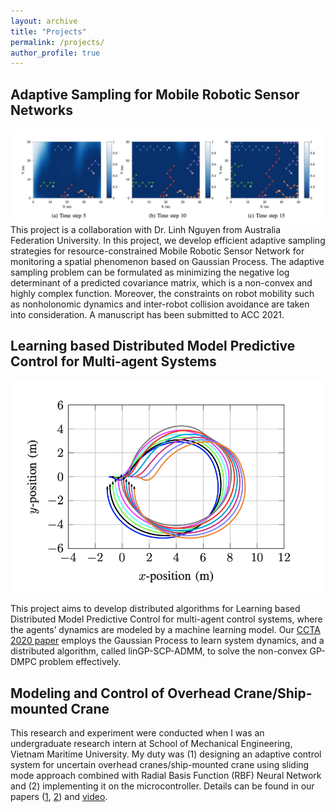 ```yaml
---
layout: archive
title: "Projects"
permalink: /projects/
author_profile: true
---
```


## Adaptive Sampling for Mobile Robotic Sensor Networks
![](../images/mrsn.png)
This project is a collaboration with Dr. Linh Nguyen from Australia Federation University. In this project, we develop efficient adaptive sampling strategies for resource-constrained Mobile Robotic Sensor Network for monitoring a spatial phenomenon based on Gaussian Process. The adaptive sampling problem can be formulated as minimizing the negative log determinant of a predicted covariance matrix, which is a non-convex and highly complex function. Moreover, the constraints on robot mobility such as nonholonomic dynamics and inter-robot collision avoidance are taken into consideration. A manuscript has been submitted to ACC 2021.


## Learning based Distributed Model Predictive Control for Multi-agent Systems
![](../images/ccta.png)

This project aims to develop distributed algorithms for Learning based Distributed Model Predictive Control for multi-agent control systems, where the agents’ dynamics are modeled by a machine learning model. Our [CCTA 2020 paper](https://ieeexplore.ieee.org/abstract/document/9206390) employs the Gaussian Process to learn system dynamics, and a distributed algorithm, called linGP-SCP-ADMM, to solve the non-convex GP-DMPC problem effectively.

## Modeling and Control of Overhead Crane/Ship-mounted Crane

This research and experiment were conducted when I was an undergraduate research intern at School of Mechanical Engineering, Vietnam Maritime University. My duty was (1) designing an adaptive control system for uncertain overhead cranes/ship-mounted crane using sliding mode approach combined with Radial Basis Function (RBF) Neural Network and (2) implementing it on the microcontroller. Details can be found in our papers ([1](https://www.sciencedirect.com/science/article/abs/pii/S0888327018302322), [2](https://link.springer.com/article/10.1007/s11633-019-1174-y)) and [video](https://www.youtube.com/watch?v=ZlF37IZh89Q).
